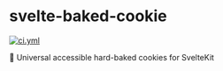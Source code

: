 <!----- BEGIN GHOST DOCS HEADER ----->

# svelte-baked-cookie

[![ci.yml](https://github.com/jill64/svelte-baked-cookie/actions/workflows/ci.yml/badge.svg)](https://github.com/jill64/svelte-baked-cookie/actions/workflows/ci.yml)

🍪 Universal accessible hard-baked cookies for SvelteKit

<!----- END GHOST DOCS HEADER ----->
